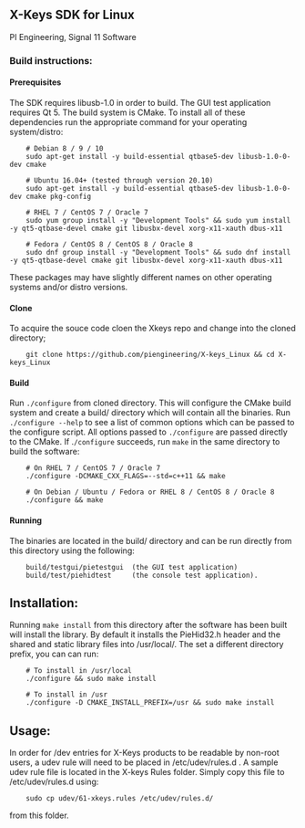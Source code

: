 ## X-Keys SDK for Linux

PI Engineering, Signal 11 Software

### Build instructions:

#### Prerequisites

The SDK requires libusb-1.0 in order to build. The GUI test application
requires Qt 5.  The build system is CMake.  To install all of these dependencies
run the appropriate command for your operating system/distro:
```
    # Debian 8 / 9 / 10
    sudo apt-get install -y build-essential qtbase5-dev libusb-1.0-0-dev cmake
    
    # Ubuntu 16.04+ (tested through version 20.10)
    sudo apt-get install -y build-essential qtbase5-dev libusb-1.0-0-dev cmake pkg-config 

    # RHEL 7 / CentOS 7 / Oracle 7
    sudo yum group install -y "Development Tools" && sudo yum install -y qt5-qtbase-devel cmake git libusbx-devel xorg-x11-xauth dbus-x11
    
    # Fedora / CentOS 8 / CentOS 8 / Oracle 8
    sudo dnf group install -y "Development Tools" && sudo dnf install -y qt5-qtbase-devel cmake git libusbx-devel xorg-x11-xauth dbus-x11
```
These packages may have slightly different names on other operating systems
and/or distro versions.

#### Clone

To acquire the souce code cloen the Xkeys repo and change into the cloned
directory;

```
    git clone https://github.com/piengineering/X-keys_Linux && cd X-keys_Linux 
 ```

#### Build

Run `./configure` from cloned directory. This will configure the CMake build
system and create a build/ directory which will contain all the binaries. 
Run `./configure --help` to see a list of common options which can be passed
to the configure script.  All options passed to `./configure` are passed
directly to the CMake. If .`/configure` succeeds, run `make` in the same
directory to build the software:

```
    # On RHEL 7 / CentOS 7 / Oracle 7
    ./configure -DCMAKE_CXX_FLAGS=--std=c++11 && make
    
    # On Debian / Ubuntu / Fedora or RHEL 8 / CentOS 8 / Oracle 8 
    ./configure && make
```

#### Running

The binaries are located in the build/ directory and can be run directly
from this directory using the following:
```
    build/testgui/pietestgui  (the GUI test application)
    build/test/piehidtest     (the console test application).
```

## Installation:

Running `make install` from this directory after the software has been built
will install the library.  By default it installs the PieHid32.h header and
the shared and static library files into /usr/local/.  The set a different 
directory prefix, you can can run:
```
    # To install in /usr/local
    ./configure && sudo make install
    
    # To install in /usr
    ./configure -D CMAKE_INSTALL_PREFIX=/usr && sudo make install
```

## Usage:

In order for /dev entries for X-Keys products to be readable by non-root
users, a udev rule will need to be placed in /etc/udev/rules.d . A sample
udev rule file is located in the X-keys Rules folder. Simply copy this file to
/etc/udev/rules.d using:
```
    sudo cp udev/61-xkeys.rules /etc/udev/rules.d/
```
from this folder.
